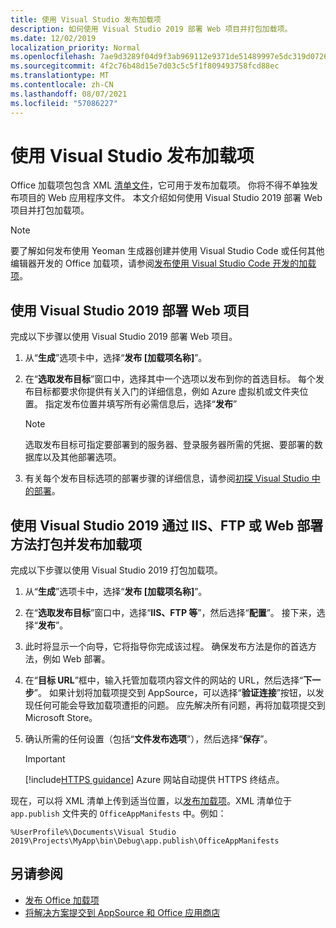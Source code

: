 ```yaml
---
title: 使用 Visual Studio 发布加载项
description: 如何使用 Visual Studio 2019 部署 Web 项目并打包加载项。
ms.date: 12/02/2019
localization_priority: Normal
ms.openlocfilehash: 7ae9d3289f04d9f3ab969112e9371de51489997e5dc319d0726b94fd5a5e92cd
ms.sourcegitcommit: 4f2c76b48d15e7d03c5c5f1f809493758fcd88ec
ms.translationtype: MT
ms.contentlocale: zh-CN
ms.lasthandoff: 08/07/2021
ms.locfileid: "57086227"
---
```

# <a name="publish-your-add-in-using-visual-studio"></a>使用 Visual Studio 发布加载项

Office 加载项包包含 XML [清单文件](../develop/add-in-manifests.md)，它可用于发布加载项。 你将不得不单独发布项目的 Web 应用程序文件。 本文介绍如何使用 Visual Studio 2019 部署 Web 项目并打包加载项。

> [!NOTE]
> 要了解如何发布使用 Yeoman 生成器创建并使用 Visual Studio Code 或任何其他编辑器开发的 Office 加载项，请参阅[发布使用 Visual Studio Code 开发的加载项](publish-add-in-vs-code.md)。

## <a name="to-deploy-your-web-project-using-visual-studio-2019"></a>使用 Visual Studio 2019 部署 Web 项目

完成以下步骤以使用 Visual Studio 2019 部署 Web 项目。

1. 从“**生成**”选项卡中，选择“**发布 [加载项名称]**”。

2. 在“**选取发布目标**”窗口中，选择其中一个选项以发布到你的首选目标。 每个发布目标都要求你提供有关入门的详细信息，例如 Azure 虚拟机或文件夹位置。 指定发布位置并填写所有必需信息后，选择“**发布**”

    > [!NOTE]
    > 选取发布目标可指定要部署到的服务器、登录服务器所需的凭据、要部署的数据库以及其他部署选项。

3. 有关每个发布目标选项的部署步骤的详细信息，请参阅[初探 Visual Studio 中的部署](/visualstudio/deployment/deploying-applications-services-and-components?view=vs-2019&preserve-view=true)。

## <a name="to-package-and-publish-your-add-in-using-iis-ftp-or-web-deploy-using-visual-studio-2019"></a>使用 Visual Studio 2019 通过 IIS、FTP 或 Web 部署方法打包并发布加载项

完成以下步骤以使用 Visual Studio 2019 打包加载项。

1. 从“**生成**”选项卡中，选择“**发布 [加载项名称]**”。
2. 在“**选取发布目标**”窗口中，选择“**IIS、FTP 等**”，然后选择“**配置**”。 接下来，选择“**发布**”。
3. 此时将显示一个向导，它将指导你完成该过程。 确保发布方法是你的首选方法，例如 Web 部署。
4. 在“**目标 URL**”框中，输入托管加载项内容文件的网站的 URL，然后选择“**下一步**”。 如果计划将加载项提交到 AppSource，可以选择“**验证连接**”按钮，以发现任何可能会导致加载项遭拒的问题。 应先解决所有问题，再将加载项提交到 Microsoft Store。
5. 确认所需的任何设置（包括“**文件发布选项**”），然后选择“**保存**”。

    > [!IMPORTANT]
    > [!include[HTTPS guidance](../includes/https-guidance.md)] Azure 网站自动提供 HTTPS 终结点。

现在，可以将 XML 清单上传到适当位置，以[发布加载项](../publish/publish.md)。XML 清单位于 `app.publish` 文件夹的 `OfficeAppManifests` 中。例如：

 `%UserProfile%\Documents\Visual Studio 2019\Projects\MyApp\bin\Debug\app.publish\OfficeAppManifests`

## <a name="see-also"></a>另请参阅

- [发布 Office 加载项](../publish/publish.md)
- [将解决方案提交到 AppSource 和 Office 应用商店](/office/dev/store/submit-to-the-office-store)
